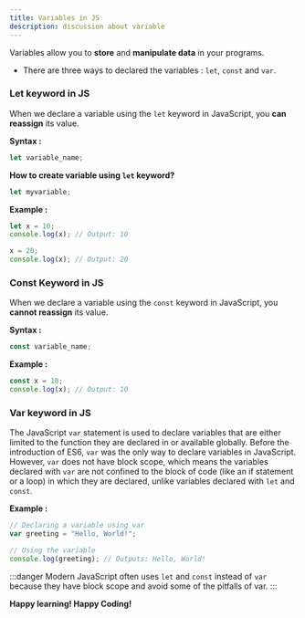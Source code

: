```yaml
---
title: Variables in JS
description: discussion about variable
---
```



Variables allow you to **store** and **manipulate data** in your programs.

* There are three ways to declared the variables : `let`, `const` and `var`.

### Let keyword in JS 

When we declare a variable using the `let` keyword in JavaScript, you **can reassign** its value.

**Syntax :**

```js
let variable_name;
```

**How to create variable using `let` keyword?**

```js
let myvariable;
```

**Example :**

```js
let x = 10;
console.log(x); // Output: 10

x = 20; 
console.log(x); // Output: 20
```

### Const Keyword in JS

When we declare a variable using the `const` keyword in JavaScript, you **cannot reassign** its value.

**Syntax :**

```js
const variable_name;
```

**Example :**

```js
const x = 10;
console.log(x); // Output: 10
```

### Var keyword in JS
 The JavaScript `var` statement is used to declare variables that are either limited to the function they are declared in or available globally. Before the introduction of ES6, `var` was the only way to declare variables in JavaScript. However, `var` does not have block scope, which means the variables declared with `var` are not confined to the block of code (like an if statement or a loop) in which they are declared, unlike variables declared with `let` and `const`.

**Example :**

```js
// Declaring a variable using var
var greeting = "Hello, World!";

// Using the variable
console.log(greeting); // Outputs: Hello, World!
```

:::danger
Modern JavaScript often uses `let` and `const` instead of `var` because they have block scope and avoid some of the pitfalls of var.
:::

**Happy learning! Happy Coding!**